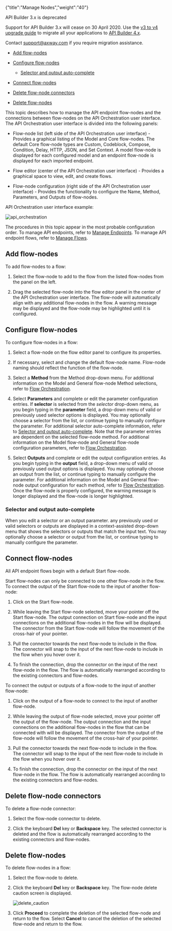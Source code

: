 {"title":"Manage Nodes","weight":"40"}

API Builder 3.x is deprecated

Support for API Builder 3.x will cease on 30 April 2020. Use the [v3 to v4 upgrade guide](https://docs.axway.com/bundle/API_Builder_4x_allOS_en/page/api_builder_v3_to_v4_upgrade_guide.html) to migrate all your applications to [API Builder 4.x](https://docs.axway.com/bundle/API_Builder_4x_allOS_en/page/api_builder_getting_started_guide.html).

Contact [support@axway.com](mailto:support@axway.com) if you require migration assistance.

* [Add flow-nodes](#add-flow-nodes)

* [Configure flow-nodes](#configure-flow-nodes)

    * [Selector and output auto-complete](#selector-and-output-auto-complete)

* [Connect flow-nodes](#connect-flow-nodes)

* [Delete flow-node connectors](#delete-flow-node-connectors)

* [Delete flow-nodes](#delete-flow-nodes)

This topic describes how to manage the API endpoint flow-nodes and the connections between flow-nodes on the API Orchestration user interface. The API Orchestration user interface is divided into the following panels:

* Flow-node list (left side of the API Orchestration user interface) - Provides a graphical listing of the Model and Core flow-nodes. The default Core flow-node types are Custom, Codeblock, Compose, Condition, Delay, HTTP, JSON, and Set Context. A model flow-node is displayed for each configured model and an endpoint flow-node is displayed for each imported endpoint.

* Flow editor (center of the API Orchestration user interface) - Provides a graphical space to view, edit, and create flows.

* Flow-node configuration (right side of the API Orchestration user interface) - Provides the functionality to configure the Name, Method, Parameters, and Outputs of flow-nodes.

API Orchestration user interface example:

![api_orchestration](/Images/appc/download/attachments/51252726/api_orchestration.png)

The procedures in this topic appear in the most probable configuration order. To manage API endpoints, refer to [Manage Endpoints](/docs/appc/Axway_API_Builder/API_Builder/API_Builder_Developer_Guide/API_Builder_Flows/Manage_Endpoints/). To manage API endpoint flows, refer to [Manage Flows](/docs/appc/Axway_API_Builder/API_Builder/API_Builder_Developer_Guide/API_Builder_Flows/Manage_Flows/).

## Add flow-nodes

To add flow-nodes to a flow:

1. Select the flow-node to add to the flow from the listed flow-nodes from the panel on the left.

2. Drag the selected flow-node into the flow editor panel in the center of the API Orchestration user interface. The flow-node will automatically align with any additional flow-nodes in the flow. A warning message may be displayed and the flow-node may be highlighted until it is configured.

## Configure flow-nodes

To configure flow-nodes in a flow:

1. Select a flow-node on the flow editor panel to configure its properties.

2. If necessary, select and change the default flow-node name. Flow-node naming should reflect the function of the flow-node.

3. Select a **Method** from the Method drop-down menu. For additional information on the Model and General flow-node Method selections, refer to [Flow Orchestration](/docs/appc/Axway_API_Builder/API_Builder/API_Builder_Developer_Guide/API_Builder_Flows/Flow_Orchestration/).

4. Select **Parameters** and complete or edit the parameter configuration entries. If **selector** is selected from the _selector_ drop-down menu, as you begin typing in the **parameter** field, a drop-down menu of valid or previously used selector options is displayed. You may optionally choose a selector from the list, or continue typing to manually configure the parameter. For additional selector auto-complete information, refer to [Selector and output auto-complete](#Selectorautocomplete). Note that the parameter entries are dependent on the selected flow-node method. For additional information on the Model flow-node and General flow-node configuration parameters, refer to [Flow Orchestration](/docs/appc/Axway_API_Builder/API_Builder/API_Builder_Developer_Guide/API_Builder_Flows/Flow_Orchestration/).

5. Select **Outputs** and complete or edit the output configuration entries. As you begin typing in the **output** field, a drop-down menu of valid or previously used output options is displayed. You may optionally choose an output from the list, or continue typing to manually configure the parameter. For additional information on the Model and General flow-node output configuration for each method, refer to [Flow Orchestration](/docs/appc/Axway_API_Builder/API_Builder/API_Builder_Developer_Guide/API_Builder_Flows/Flow_Orchestration/). Once the flow-node is properly configured, the warning message is longer displayed and the flow-node is longer highlighted.

### Selector and output auto-complete

When you edit a selector or an output parameter. any previously used or valid selectors or outputs are displayed in a context-assisted drop-down menu that shows the selectors or outputs that match the input text. You may optionally choose a selector or output from the list, or continue typing to manually configure the parameter.

## Connect flow-nodes

All API endpoint flows begin with a default Start flow-node.

Start flow-nodes can only be connected to one other flow-node in the flow. To connect the output of the Start flow-node to the input of another flow-node:

1. Click on the Start flow-node.

2. While leaving the Start flow-node selected, move your pointer off the Start flow-node. The output connection on Start flow-node and the input connections on the additional flow-nodes in the flow will be displayed. The connector from the Start flow-node will follow the movement of the cross-hair of your pointer.

3. Pull the connector towards the next flow-node to include in the flow. The connector will snap to the input of the next flow-node to include in the flow when you hover over it.

4. To finish the connection, drop the connector on the input of the next flow-node in the flow. The flow is automatically rearranged according to the existing connectors and flow-nodes.

To connect the output or outputs of a flow-node to the input of another flow-node:

1. Click on the output of a flow-node to connect to the input of another flow-node.

2. While leaving the output of flow-node selected, move your pointer off the output of the flow-node. The output connection and the input connections on the additional flow-nodes in the flow that can be connected with will be displayed. The connector from the output of the flow-node will follow the movement of the cross-hair of your pointer.

3. Pull the connector towards the next flow-node to include in the flow. The connector will snap to the input of the next flow-node to include in the flow when you hover over it.

4. To finish the connection, drop the connector on the input of the next flow-node in the flow. The flow is automatically rearranged according to the existing connectors and flow-nodes.

## Delete flow-node connectors

To delete a flow-node connector:

1. Select the flow-node connector to delete.

2. Click the keyboard **Del** key or **Backspace** key. The selected connector is deleted and the flow is automatically rearranged according to the existing connectors and flow-nodes.

## Delete flow-nodes

To delete flow-nodes in a flow:

1. Select the flow-node to delete.

2. Click the keyboard **Del** key or **Backspace** key. The flow-node delete caution screen is displayed.

    ![delete_caution](/Images/appc/download/attachments/51252726/delete_caution.png)
3. Click **Proceed** to complete the deletion of the selected flow-node and return to the flow. Select **Cancel** to cancel the deletion of the selected flow-node and return to the flow.
